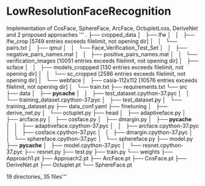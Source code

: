 # LowResolutionFaceRecognition
Implementation of CosFace, SphereFace, ArcFace, OctupletLoss, DeriveNet and 2 proposed approaches 
'''
.
├── cropped_data
│   ├── lfw
│   │   ├── lfw_crop [5749 entries exceeds filelimit, not opening dir]
│   │   └── pairs.txt
│   ├── qmul
│   │   └── Face_Verification_Test_Set
│   │       ├── negative_pairs_names.mat
│   │       ├── positive_pairs_names.mat
│   │       └── verification_images [10051 entries exceeds filelimit, not opening dir]
│   ├── scface
│   │   ├── models_croppped [130 entries exceeds filelimit, not opening dir]
│   │   └── sc_cropped [2586 entries exceeds filelimit, not opening dir]
│   └── webface
│       ├── casia-112x112 [10576 entries exceeds filelimit, not opening dir]
│       └── train.txt
├── requirements.txt
└── src
    ├── data
    │   ├── __pycache__
    │   │   ├── test_dataset.cpython-37.pyc
    │   │   └── training_dataset.cpython-37.pyc
    │   ├── test_dataset.py
    │   └── training_dataset.py
    ├── data_conf.yaml
    ├── finetuning
    │   ├── derive_net.py
    │   └── octuplet.py
    ├── head
    │   ├── adaptiveface.py
    │   ├── arcface.py
    │   ├── cosface.py
    │   ├── dmargin.py
    │   ├── __pycache__
    │   │   ├── adaptiveface.cpython-37.pyc
    │   │   ├── arcface.cpython-37.pyc
    │   │   ├── cosface.cpython-37.pyc
    │   │   ├── dmargin.cpython-37.pyc
    │   │   └── sphereface.cpython-37.pyc
    │   └── sphereface.py
    ├── model.py
    ├── __pycache__
    │   ├── model.cpython-37.pyc
    │   └── resnet.cpython-37.pyc
    ├── resnet.py
    ├── test.py
    ├── train.py
    └── weights
        ├── Approach1.pt
        ├── Approach2.pt
        ├── ArcFace.pt
        ├── CosFace.pt
        ├── DeriveNet.pt
        ├── Octuplet.pt
        └── SphereFace.pt

19 directories, 35 files'''

